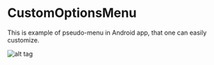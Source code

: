 # CustomOptionsMenu

This is example of pseudo-menu in Android app, that one can easily customize.

![alt tag](https://www.dropbox.com/s/1hjk3bn3sfs4fxr/device-2015-08-15-200118.png?dl=0)
